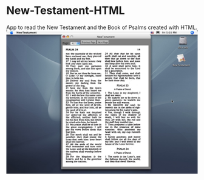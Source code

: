 # New-Testament-HTML
App to read the New Testament and the Book of Psalms created with HTML. 
![Alt text](screenshot1.jpg?raw=true "Screenshot")
